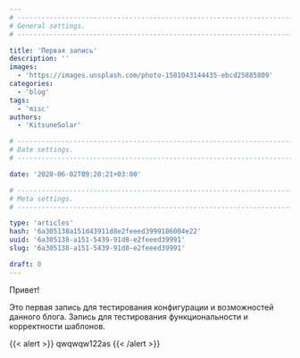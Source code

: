 ```yaml
---
# -------------------------------------------------------------------------------------------------------------------- #
# General settings.
# -------------------------------------------------------------------------------------------------------------------- #

title: 'Первая запись'
description: ''
images:
  - 'https://images.unsplash.com/photo-1581043144435-ebcd25885809'
categories:
  - 'blog'
tags:
  - 'misc'
authors:
  - 'KitsuneSolar'

# -------------------------------------------------------------------------------------------------------------------- #
# Date settings.
# -------------------------------------------------------------------------------------------------------------------- #

date: '2020-06-02T09:20:21+03:00'

# -------------------------------------------------------------------------------------------------------------------- #
# Meta settings.
# -------------------------------------------------------------------------------------------------------------------- #

type: 'articles'
hash: '6a305138a151d43911d8e2feeed3999186004e22'
uuid: '6a305138-a151-5439-91d8-e2feeed39991'
slug: '6a305138-a151-5439-91d8-e2feeed39991'

draft: 0
---
```


Привет!

<!--more-->

Это первая запись для тестирования конфигурации и возможностей данного блога. Запись для тестирования функциональности и корректности шаблонов.

{{< alert >}}
qwqwqw122as
{{< /alert >}}
